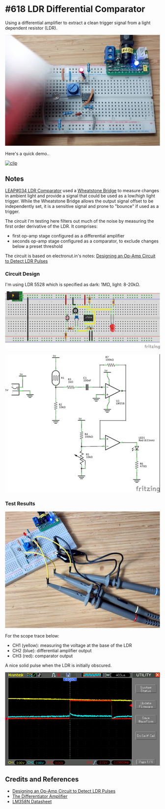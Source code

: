 # #618 LDR Differential Comparator

Using a differential amplifier to extract a clean trigger signal from a light dependent resistor (LDR).

![Build](./assets/DifferentialComparator_build.jpg?raw=true)

Here's a quick demo..

[![clip](https://img.youtube.com/vi/3DnNSI1Qrdo/0.jpg)](https://www.youtube.com/watch?v=3DnNSI1Qrdo)

## Notes

[LEAP#034 LDR Comparator](../Comparator) used a [Wheatstone Bridge](http://en.wikipedia.org/wiki/Wheatstone_bridge)
to measure changes in ambient light and provide a signal that could be used as a low/high light trigger.
While the Wheatstone Bridge allows the output signal offset to be independently set, it is a sensitive signal and prone to "bounce" if used as a trigger.

The circuit I'm testing here filters out much of the noise by measuring the first order derivative of the LDR.
It comprises:

* first op-amp stage configured as a differential amplifier
* seconds op-amp stage configured as a comparator, to exclude changes below a preset threshold

The circuit is based on electronut.in's notes: [Designing an Op-Amp Circuit to Detect LDR Pulses](https://electronut.in/designing-an-op-amp-circuit-to-detect-ldr-pulses/)

### Circuit Design

I'm using LDR 5528 which is specified as dark: 1MΩ, light: 8-20kΩ.

![bb](./assets/DifferentialComparator_bb.jpg?raw=true)

![schematic](./assets/DifferentialComparator_schematic.jpg?raw=true)

### Test Results

![bb_build](./assets/DifferentialComparator_bb_build.jpg?raw=true)

For the scope trace below:

* CH1 (yellow): measuring the voltage at the base of the LDR
* CH2 (blue): differential amplifier output
* CH3 (red): comparator output

A nice solid pulse when the LDR is initially obscured.

![scope](./assets/scope.gif?raw=true)

## Credits and References

* [Designing an Op-Amp Circuit to Detect LDR Pulses](https://electronut.in/designing-an-op-amp-circuit-to-detect-ldr-pulses/)
* [The Differentiator Amplifier](https://www.electronics-tutorials.ws/opamp/opamp_7.html)
* [LM358N Datasheet](https://www.futurlec.com/Linear/LM358N.shtml)

